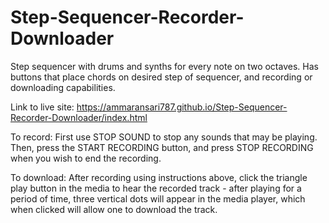 # Step-Sequencer-Recorder-Downloader
Step sequencer with drums and synths for every note on two octaves. Has buttons that place chords on desired step of sequencer, and recording or downloading capabilities.

Link to live site: https://ammaransari787.github.io/Step-Sequencer-Recorder-Downloader/index.html

To record: First use STOP SOUND to stop any sounds that may be playing. Then, press the START RECORDING button, and press STOP RECORDING when you wish to end the recording.

To download: After recording using instructions above, click the triangle play button in the media to hear the recorded track - after playing for a period of time, three vertical dots will appear in the media player, which when clicked will allow one to download the track. 
